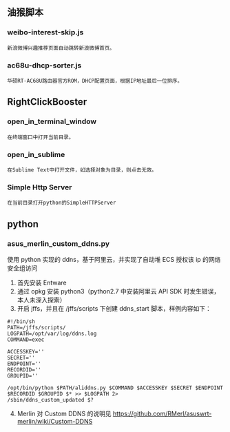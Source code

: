 ## 油猴脚本
### weibo-interest-skip.js
    新浪微博兴趣推荐页面自动跳转新浪微博首页。
### ac68u-dhcp-sorter.js
    华硕RT-AC68U路由器官方ROM，DHCP配置页面，根据IP地址最后一位排序。

## RightClickBooster
### open_in_terminal_window
    在终端窗口中打开当前目录。
### open_in_sublime
    在Sublime Text中打开文件，如选择对象为目录，则点击无效。
### Simple Http Server
    在当前目录打开python的SimpleHTTPServer

## python
### asus_merlin_custom_ddns.py
使用 python 实现的 ddns，基于阿里云，并实现了自动堆 ECS 授权该 ip 的网络安全组访问
1. 首先安装 Entware
2. 通过 opkg 安装 python3（python2.7 中安装阿里云 API SDK 时发生错误，本人未深入探索）
3. 开启 jffs，并且在 /jffs/scripts 下创建 ddns_start 脚本，样例内容如下：
```shell
#!/bin/sh
PATH=/jffs/scripts/
LOGPATH=/opt/var/log/ddns.log
COMMAND=exec

ACCESSKEY=''
SECRET=''
ENDPOINT=''
RECORDID=''
GROUPID=''

/opt/bin/python $PATH/aliddns.py $COMMAND $ACCESSKEY $SECRET $ENDPOINT $RECORDID $GROUPID $* >> $LOGPATH 2>
/sbin/ddns_custom_updated $?
```
4. Merlin 对 Custom DDNS 的说明见 https://github.com/RMerl/asuswrt-merlin/wiki/Custom-DDNS
